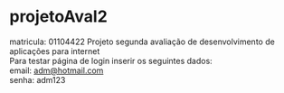 # projetoAval2

matricula: 01104422
Projeto segunda avaliação de desenvolvimento de aplicações para internet<br>
Para testar página de login inserir os seguintes dados: <br>
email: adm@hotmail.com <br>
senha: adm123 <br>
